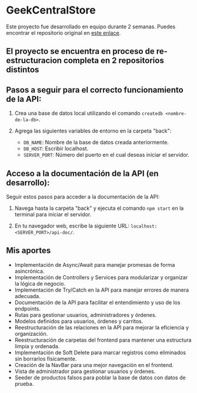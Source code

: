 # GeekCentralStore

Este proyecto fue desarrollado en equipo durante 2 semanas. Puedes encontrar el repositorio original en [este enlace](https://github.com/NahuelVenerus/GeekCentralStore).

## El proyecto se encuentra en proceso de re-estructuracion completa en 2 repositorios distintos

## Pasos a seguir para el correcto funcionamiento de la API:

1. Crea una base de datos local utilizando el comando `createdb <nombre-de-la-db>`.

2. Agrega las siguientes variables de entorno en la carpeta "back":

   - `DB_NAME`: Nombre de la base de datos creada anteriormente.
   - `DB_HOST`: Escribir localhost.
   - `SERVER_PORT`: Número del puerto en el cual deseas iniciar el servidor.

## Acceso a la documentación de la API (en desarrollo):

Seguir estos pasos para acceder a la documentación de la API:

1. Navega hasta la carpeta "back" y ejecuta el comando `npm start` en la terminal para iniciar el servidor.

2. En tu navegador web, escribe la siguiente URL: `localhost:<SERVER_PORT>/api-doc/`.

## Mis aportes 

- Implementación de Async/Await para manejar promesas de forma asincrónica.
- Implementación de Controllers y Services para modularizar y organizar la lógica de negocio.
- Implementación de Try/Catch en la API para manejar errores de manera adecuada.
- Documentación de la API para facilitar el entendimiento y uso de los endpoints.
- Rutas para gestionar usuarios, administradores y órdenes.
- Modelos definidos para usuarios, órdenes y carritos.
- Reestructuración de las relaciones en la API para mejorar la eficiencia y organización.
- Reestructuración de carpetas del frontend para mantener una estructura limpia y ordenada.
- Implementación de Soft Delete para marcar registros como eliminados sin borrarlos físicamente.
- Creación de la NavBar para una mejor navegación en el frontend.
- Vista de administrador para gestionar usuarios y órdenes.
- Seeder de productos falsos para poblar la base de datos con datos de prueba.
